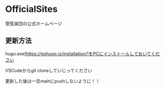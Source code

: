 # OfficialSites
管弦楽団の公式ホームページ

## 更新方法
hugo.exe[https://gohugo.io/installation/]をPCにインストールしておいてください

VSCodeからgit cloneしていじってください

更新した後は一旦mainにpushしないように！！
